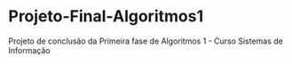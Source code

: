 # Projeto-Final-Algoritmos1
Projeto de conclusão da Primeira fase de Algoritmos 1 - Curso Sistemas de Informação
